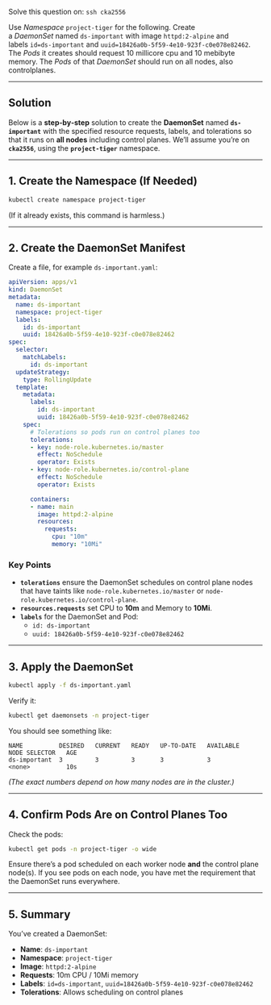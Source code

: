 Solve this question on: `ssh cka2556`

Use _Namespace_ `project-tiger` for the following. Create a _DaemonSet_ named `ds-important` with image `httpd:2-alpine` and labels `id=ds-important` and `uuid=18426a0b-5f59-4e10-923f-c0e078e82462`. The _Pods_ it creates should request 10 millicore cpu and 10 mebibyte memory. The _Pods_ of that _DaemonSet_ should run on all nodes, also controlplanes.

---

## Solution

Below is a **step‐by‐step** solution to create the **DaemonSet** named **`ds-important`** with the specified resource requests, labels, and tolerations so that it runs on **all nodes** including control planes. We’ll assume you’re on **`cka2556`**, using the **`project-tiger`** namespace.

---

## 1. Create the Namespace (If Needed)

```bash
kubectl create namespace project-tiger
```

(If it already exists, this command is harmless.)

---

## 2. Create the DaemonSet Manifest

Create a file, for example `ds-important.yaml`:

```yaml
apiVersion: apps/v1
kind: DaemonSet
metadata:
  name: ds-important
  namespace: project-tiger
  labels:
    id: ds-important
    uuid: 18426a0b-5f59-4e10-923f-c0e078e82462
spec:
  selector:
    matchLabels:
      id: ds-important
  updateStrategy:
    type: RollingUpdate
  template:
    metadata:
      labels:
        id: ds-important
        uuid: 18426a0b-5f59-4e10-923f-c0e078e82462
    spec:
      # Tolerations so pods run on control planes too
      tolerations:
      - key: node-role.kubernetes.io/master
        effect: NoSchedule
        operator: Exists
      - key: node-role.kubernetes.io/control-plane
        effect: NoSchedule
        operator: Exists

      containers:
      - name: main
        image: httpd:2-alpine
        resources:
          requests:
            cpu: "10m"
            memory: "10Mi"
```

### Key Points

- **`tolerations`** ensure the DaemonSet schedules on control plane nodes that have taints like `node-role.kubernetes.io/master` or `node-role.kubernetes.io/control-plane`.
- **`resources.requests`** set CPU to **10m** and Memory to **10Mi**.
- **`labels`** for the DaemonSet and Pod:
    - `id: ds-important`
    - `uuid: 18426a0b-5f59-4e10-923f-c0e078e82462`

---

## 3. Apply the DaemonSet

```bash
kubectl apply -f ds-important.yaml
```

Verify it:

```bash
kubectl get daemonsets -n project-tiger
```

You should see something like:

```
NAME          DESIRED   CURRENT   READY   UP-TO-DATE   AVAILABLE   NODE SELECTOR   AGE
ds-important  3         3         3       3            3          <none>          10s
```

_(The exact numbers depend on how many nodes are in the cluster.)_

---

## 4. Confirm Pods Are on Control Planes Too

Check the pods:

```bash
kubectl get pods -n project-tiger -o wide
```

Ensure there’s a pod scheduled on each worker node **and** the control plane node(s). If you see pods on each node, you have met the requirement that the DaemonSet runs everywhere.

---

## 5. Summary

You’ve created a DaemonSet:

- **Name**: `ds-important`
- **Namespace**: `project-tiger`
- **Image**: `httpd:2-alpine`
- **Requests**: 10m CPU / 10Mi memory
- **Labels**: `id=ds-important`, `uuid=18426a0b-5f59-4e10-923f-c0e078e82462`
- **Tolerations**: Allows scheduling on control planes

